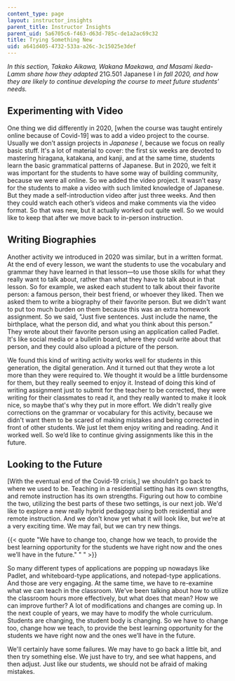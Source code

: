 ```yaml
---
content_type: page
layout: instructor_insights
parent_title: Instructor Insights
parent_uid: 5a6705c6-f463-d63d-785c-de1a2ac69c32
title: Trying Something New
uid: a641d405-4732-533a-a26c-3c15025e3def
---
```


_In this section, Takako Aikawa, Wakana Maekawa, and Masami Ikeda-Lamm share how they adapted_ 21G.501 Japanese I _in fall 2020, and how they are likely to continue developing the course to meet future students’ needs._

Experimenting with Video
------------------------

One thing we did differently in 2020, \[when the course was taught entirely online because of Covid-19\] was to add a video project to the course. Usually we don’t assign projects in _Japanese I_, because we focus on really basic stuff. It's a lot of material to cover: the first six weeks are devoted to mastering hiragana, katakana, and kanji, and at the same time, students learn the basic grammatical patterns of Japanese. But in 2020, we felt it was important for the students to have some way of building community, because we were all online. So we added the video project. It wasn’t easy for the students to make a video with such limited knowledge of Japanese. But they made a self-introduction video after just three weeks. And then they could watch each other’s videos and make comments via the video format. So that was new, but it actually worked out quite well. So we would like to keep that after we move back to in-person instruction.

Writing Biographies
-------------------

Another activity we introduced in 2020 was similar, but in a written format. At the end of every lesson, we want the students to use the vocabulary and grammar they have learned in that lesson—to use those skills for what they really want to talk about, rather than what they have to talk about in that lesson. So for example, we asked each student to talk about their favorite person: a famous person, their best friend, or whoever they liked. Then we asked them to write a biography of their favorite person. But we didn't want to put too much burden on them because this was an extra homework assignment. So we said, "Just five sentences. Just include the name, the birthplace, what the person did, and what you think about this person.” They wrote about their favorite person using an application called Padlet. It's like social media or a bulletin board, where they could write about that person, and they could also upload a picture of the person.

We found this kind of writing activity works well for students in this generation, the digital generation. And it turned out that they wrote a lot more than they were required to. We thought it would be a little burdensome for them, but they really seemed to enjoy it. Instead of doing this kind of writing assignment just to submit for the teacher to be corrected, they were writing for their classmates to read it, and they really wanted to make it look nice, so maybe that's why they put in more effort. We didn't really give corrections on the grammar or vocabulary for this activity, because we didn't want them to be scared of making mistakes and being corrected in front of other students. We just let them enjoy writing and reading. And it worked well. So we’d like to continue giving assignments like this in the future.

Looking to the Future
---------------------

\[With the eventual end of the Covid-19 crisis,\] we shouldn’t go back to where we used to be. Teaching in a residential setting has its own strengths, and remote instruction has its own strengths. Figuring out how to combine the two, utilizing the best parts of these two settings, is our next job. We'd like to explore a new really hybrid pedagogy using both residential and remote instruction. And we don't know yet what it will look like, but we’re at a very exciting time. We may fail, but we can try new things.

{{< quote "We have to change too, change how we teach, to provide the best learning opportunity for the students we have right now and the ones we’ll have in the future." " " >}}

So many different types of applications are popping up nowadays like Padlet, and whiteboard-type applications, and notepad-type applications. And those are very engaging. At the same time, we have to re-examine what we can teach in the classroom. We've been talking about how to utilize the classroom hours more effectively, but what does that mean? How we can improve further? A lot of modifications and changes are coming up. In the next couple of years, we may have to modify the whole curriculum. Students are changing, the student body is changing. So we have to change too, change how we teach, to provide the best learning opportunity for the students we have right now and the ones we’ll have in the future.

We'll certainly have some failures. We may have to go back a little bit, and then try something else. We just have to try, and see what happens, and then adjust. Just like our students, we should not be afraid of making mistakes.